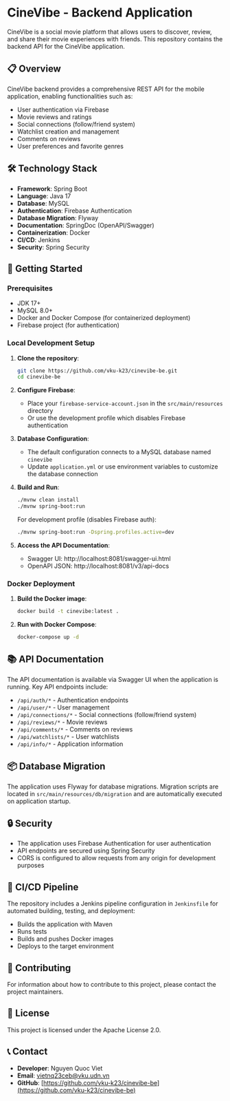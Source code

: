 # CineVibe - Backend Application

CineVibe is a social movie platform that allows users to discover, review, and share their movie experiences with friends. This repository contains the backend API for the CineVibe application.

## 📋 Overview

CineVibe backend provides a comprehensive REST API for the mobile application, enabling functionalities such as:

- User authentication via Firebase
- Movie reviews and ratings
- Social connections (follow/friend system)
- Watchlist creation and management
- Comments on reviews
- User preferences and favorite genres

## 🛠️ Technology Stack

- **Framework**: Spring Boot
- **Language**: Java 17
- **Database**: MySQL
- **Authentication**: Firebase Authentication
- **Database Migration**: Flyway
- **Documentation**: SpringDoc (OpenAPI/Swagger)
- **Containerization**: Docker
- **CI/CD**: Jenkins
- **Security**: Spring Security

## 🚀 Getting Started

### Prerequisites

- JDK 17+
- MySQL 8.0+
- Docker and Docker Compose (for containerized deployment)
- Firebase project (for authentication)

### Local Development Setup

1. **Clone the repository**:
   ```bash
   git clone https://github.com/vku-k23/cinevibe-be.git
   cd cinevibe-be
   ```

2. **Configure Firebase**:
   - Place your `firebase-service-account.json` in the `src/main/resources` directory
   - Or use the development profile which disables Firebase authentication

3. **Database Configuration**:
   - The default configuration connects to a MySQL database named `cinevibe`
   - Update `application.yml` or use environment variables to customize the database connection

4. **Build and Run**:
   ```bash
   ./mvnw clean install
   ./mvnw spring-boot:run
   ```
   
   For development profile (disables Firebase auth):
   ```bash
   ./mvnw spring-boot:run -Dspring.profiles.active=dev
   ```

5. **Access the API Documentation**:
   - Swagger UI: http://localhost:8081/swagger-ui.html
   - OpenAPI JSON: http://localhost:8081/v3/api-docs

### Docker Deployment

1. **Build the Docker image**:
   ```bash
   docker build -t cinevibe:latest .
   ```

2. **Run with Docker Compose**:
   ```bash
   docker-compose up -d
   ```

## 📚 API Documentation

The API documentation is available via Swagger UI when the application is running. Key API endpoints include:

- `/api/auth/*` - Authentication endpoints
- `/api/user/*` - User management
- `/api/connections/*` - Social connections (follow/friend system)
- `/api/reviews/*` - Movie reviews
- `/api/comments/*` - Comments on reviews
- `/api/watchlists/*` - User watchlists
- `/api/info/*` - Application information

## 📦 Database Migration

The application uses Flyway for database migrations. Migration scripts are located in `src/main/resources/db/migration` and are automatically executed on application startup.

## 🔒 Security

- The application uses Firebase Authentication for user authentication
- API endpoints are secured using Spring Security
- CORS is configured to allow requests from any origin for development purposes

## 🚢 CI/CD Pipeline

The repository includes a Jenkins pipeline configuration in `Jenkinsfile` for automated building, testing, and deployment:

- Builds the application with Maven
- Runs tests
- Builds and pushes Docker images
- Deploys to the target environment

## 👥 Contributing

For information about how to contribute to this project, please contact the project maintainers.

## 📜 License

This project is licensed under the Apache License 2.0.

## 📞 Contact

- **Developer**: Nguyen Quoc Viet
- **Email**: vietnq23ceb@vku.udn.vn
- **GitHub**: [https://github.com/vku-k23/cinevibe-be](https://github.com/vku-k23/cinevibe-be)